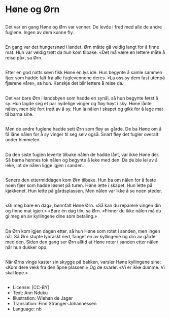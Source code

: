 # Høne og Ørn

##
Det var en gang Høne og Ørn var venner. De levde i fred med alle de andre fuglene. Ingen av dem kunne fly.

##
En gang var det hungersnød i landet. Ørn måtte gå veldig langt for å finne mat. Hun var veldig trøtt da hun kom tilbake. «Det må være en lettere måte å reise på», sa Ørn.

##
Etter en god natts søvn fikk Høne en lys idé. Hun begynte å samle sammen fjær som hadde falt fra alle fuglevennene deres. «La oss sy dem fast utenpå fjærene våre», sa hun. Kanskje det blir lettere å reise da.

##
Det var bare Ørn i landsbyen som hadde en synål, så hun begynte først å sy. Hun lagde seg et par nydelige vinger og fløy høyt i sky. Høne lånte nålen, men ble fort trøtt av å sy. Hun la nålen i skapet og gikk for å lage mat til barna sine.

##
Men de andre fuglene hadde sett Ørn som fløy av gårde. De ba Høne om å få låne nålen for å sy vinger til seg selv også. Snart fløy det fugler overalt under himmelen.

##
Da den siste fuglen leverte tilbake nålen de hadde lånt, var ikke Høne der. Så barna hennes tok nålen og begynte å leke med den. Da de ble lei av å leke, lot de nålen ligge igjen i sanden.

##
Senere den ettermiddagen kom Ørn tilbake. Hun ba om nålen for å feste noen fjær som hadde løsnet på turen. Høne lette i skapet. Hun lette på kjøkkenet. Hun lette på gårdsplassen. Men nålen var ikke å se noen steder.

##
«Gi meg bare en dag», bønnfalt Høne Ørn. «Så kan du reparere vingen din og finne mat igjen.» «Bare én dag til», sa Ørn. «Finner du ikke nålen må du gi meg en av kyllingene dine som betaling.»

##
Da Ørn kom igjen dagen etter, så hun Høne som rotet i sanden, men ingen nål. Så Ørn stupte lynraskt ned, fanget en av kyllingene og dro av gårde med den. Siden den gang ser Ørn alltid at Høne roter i sanden etter nålen når hun dukker opp.

##
Når Ørns vinge kaster sin skygge på bakken, varsler Høne kyllingene sine: «Kom dere vekk fra den åpne plassen.» Og de svarer: «Vi er ikke dumme. Vi skal løpe.»

##
* License: [CC-BY]
* Text: Ann Nduku
* Illustration: Wiehan de Jager
* Translation: Finn Stranger-Johannessen
* Language: nb
